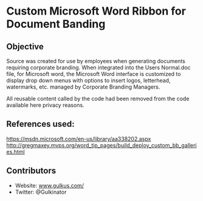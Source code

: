 # Custom Microsoft Word Ribbon for Document Banding
## Objective

Source was created for use by employees when generating documents requiring corporate branding. When integrated into the Users Normal.doc file, for Microsoft word, the Microsoft Word interface is customized to display drop down  menus with options to insert logos, letterhead, watermarks, etc. managed by Corporate Branding Managers. 

All reusable content called by the code had been removed from the code available here privacy reasons.

## References used:
  https://msdn.microsoft.com/en-us/library/aa338202.aspx
  http://gregmaxey.mvps.org/word_tip_pages/build_deploy_custom_bb_galleries.html

## Contributors

- Website: www.gulkus.com/
- Twitter: @Gulkinator


